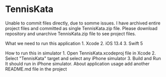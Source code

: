 # TennisKata

Unable to commit files directly, due to somme issues. 
I have archived entire project files and committed as single TennisKata.zip file.
Please download repository and unarchive TennisKata.zip file to see project files.

What we need to run this application
	1.	Xcode
	2.	iOS 13.4
	3.	Swift 5
  
How to run this in simulator
	1.	Open TennisKata.xcodeproj file in Xcode
	2.	Select "TennisKata" target and select any iPhone simulator
	3.	Build and Run It should run in iPhone simulator.
About application usage add another README.md file in the project
